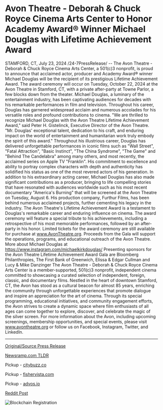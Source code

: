 # Avon Theatre - Deborah & Chuck Royce Cinema Arts Center to Honor Academy Award® Winner Michael Douglas with Lifetime Achievement Award

STAMFORD, CT, July 23, 2024 /24-7PressRelease/ -- The Avon Theatre - Deborah & Chuck Royce Cinema Arts Center, a 501(c)3 nonprofit, is proud to announce that acclaimed actor, producer and Academy Award® winner Michael Douglas will be the recipient of its prestigious Lifetime Achievement Award. The award ceremony will occur on Tuesday, October 22, 2024 at the Avon Theatre in Stamford, CT, with a private after-party at Towne Parlor, a few blocks down from the theater.  Michael Douglas, a luminary of the entertainment industry, has been captivating audiences for decades with his remarkable performances in film and television. Throughout his career, Douglas has garnered widespread acclaim and numerous accolades for his versatile roles and profound contributions to cinema.  "We are thrilled to recognize Michael Douglas with the Avon Theatre Lifetime Achievement Award," said Peter H. Gistelinck, Executive Director of the Avon Theatre. "Mr. Douglas' exceptional talent, dedication to his craft, and enduring impact on the world of entertainment and humanitarian work truly embody the spirit of this award."  Throughout his illustrious career, Douglas has delivered unforgettable performances in iconic films such as "Wall Street", "Fatal Attraction", "Basic Instinct", "The China Syndrome", "The Game" and "Behind The Candelabra" among many others, and most recently, the acclaimed series on Apple TV "Franklin". His commitment to excellence and ability to portray complex characters with depth and authenticity has solidified his status as one of the most revered actors of his generation.  In addition to his extraordinary acting career, Michael Douglas has also made significant contributions as a producer, bringing to life compelling stories that have resonated with audiences worldwide such as his most recent documentary "America's Burning" that will be screened at the Avon Theatre on Tuesday, August 6. His production company, Furthur Films, has been behind numerous acclaimed projects, further cementing his legacy in the industry.  The Avon Theatre's Lifetime Achievement Award is a testament to Douglas's remarkable career and enduring influence on cinema. The award ceremony will feature a special tribute to his achievements, including a retrospective of his most memorable performances, followed by an after-party in his honor.  Limited tickets for the award ceremony are still available for purchase at www.AvonTheatre.org.   Proceeds from the Gala will support the operations, programs, and educational outreach of the Avon Theatre.  More about Michael Douglas at https://www.instagram.com/michaelkirkdouglas/  Presenting sponsors for the Avon Theatre Lifetime Achievement Award Gala are Bloomberg Philanthropies, The First Bank of Greenwich, Elissa & Edgar Cullman and Lucy & Mike Danzinger  The Avon Theatre - Deborah & Chuck Royce Cinema Arts Center is a member-supported, 501(c)3 nonprofit, independent cinema committed to showcasing a curated selection of independent, foreign, classic, and documentary films.   Nestled in the heart of downtown Stamford, CT, the Avon has stood as a cultural beacon for almost 85 years, enriching the community through unforgettable experiences that promote dialogue and inspire an appreciation for the art of cinema.   Through its special programming, educational initiatives, and community engagement efforts, the Avon strives to create a dynamic space where film enthusiasts of all ages can come together to explore, discover, and celebrate the magic of the silver screen.  For more information about the Avon, including upcoming screenings, membership opportunities, and special events, please visit www.avontheatre.org or follow us on Facebook, Instagram, Twitter, and LinkedIn. 

---

[Original/Source Press Release](https://www.24-7pressrelease.com/press-release/512629/avon-theatre-deborah-chuck-royce-cinema-arts-center-to-honor-academy-award-winner-michael-douglas-with-lifetime-achievement-award)
                    

[Newsramp.com TLDR](https://newsramp.com/curated-news/michael-douglas-to-receive-lifetime-achievement-award-from-avon-theatre/68fde6be353ddaea0fa34cc8ca7b2df2) 


Pickup - [citybuzz.co](https://citybuzz.co/2024/07/23/michael-douglas-to-receive-lifetime-achievement-award-from-avon-theatre)

Pickup - [fishervista.com](https://fishervista.com/en/avon-theatre-honors-michael-douglas-with-lifetime-achievement-award/20245164)

Pickup - [advos.io](https://advos.io/en/avon-theatre-to-honor-michael-douglas-with-lifetime-achievement-award/20245164)
 



[Reddit Post](https://www.reddit.com/r/AwardsAndRecognition/comments/1eac0v3/michael_douglas_to_receive_lifetime_achievement/) 



![Blockchain Registration](https://cdn.newsramp.app/24-7PressRelease/qrcode/247/23/ulnaKLku.webp)